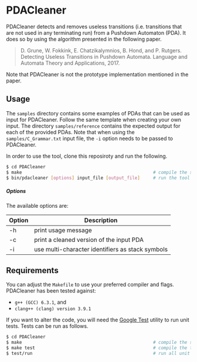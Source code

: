 # PDACleaner

PDACleaner detects and removes useless transitions (i.e. transitions that are not used in any terminating run)
from a Pushdown Automaton (PDA). It does so by using the algorithm presented in the following paper.

> D. Grune, W. Fokkink, E. Chatzikalymnios, B. Hond, and P. Rutgers. Detecting Useless Transitions in Pushdown Automata. Language and Automata Theory and Applications, 2017.

Note that PDACleaner is not the prototype implementation mentioned in the paper.

## Usage

The `samples` directory contains some examples of PDAs that can be used as input for PDACleaner. Follow the same template when creating your own input. The directory `samples/reference` contains the expected output for each of the provided PDAs.
Note that when using the `samples/C_Grammar.txt` input file, the `-i` option needs to be passed to PDACleaner.

In order to use the tool, clone this reposiroty and run the following.
```sh
$ cd PDACleaner
$ make                                                  # compile the source code
$ bin/pdacleaner [options] input_file [output_file]     # run the tool with your desired input
```

##### Options
The available options are:

Option  |   Description                                         |
--------|-------------------------------------------------------|
-h      |   print usage message                                 |
-c      |   print a cleaned version of the input PDA            |
-i      |   use multi-character identifiers as stack symbols    |

## Requirements

You can adjust the `Makefile` to use your preferred compiler and flags. PDACleaner has been tested against:
- `g++ (GCC) 6.3.1`, and
- `clang++ (clang) version 3.9.1`

If you want to alter the code, you will need the [Google Test](https://github.com/google/googletest) utility to run unit tests. Tests can be run as follows.
```sh
$ cd PDACleaner
$ make                                                  # compile the source code
$ make test                                             # compile the tests
$ test/run                                              # run all unit tests
```

